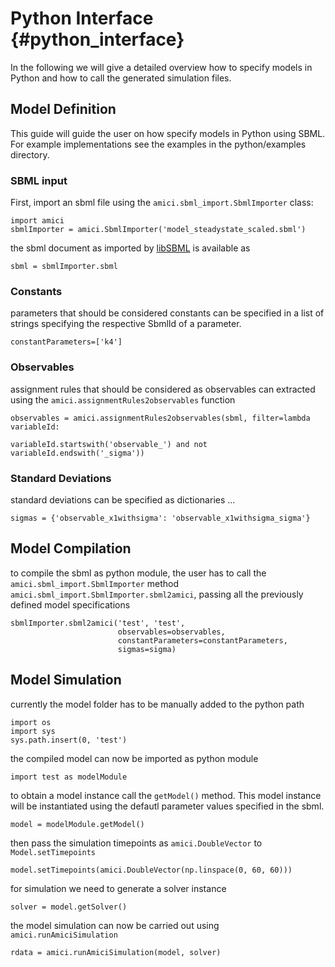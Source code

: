 # Python Interface {#python_interface}

In the following we will give a detailed overview how to specify models in  Python and how to call the generated simulation files.

## Model Definition

This guide will guide the user on how specify models in Python using SBML. For example implementations see the examples in the python/examples directory.

### SBML input

First, import an sbml file using the `amici.sbml_import.SbmlImporter` class:

    import amici
    sbmlImporter = amici.SbmlImporter('model_steadystate_scaled.sbml')
    
the sbml document as imported by [libSBML](http://sbml.org/Software/libSBML) is available as 

    sbml = sbmlImporter.sbml

### Constants 

parameters that should be considered constants can be specified in a list of strings specifying the respective SbmlId of a parameter.

    constantParameters=['k4']

### Observables

assignment rules that should be considered as observables can extracted using the `amici.assignmentRules2observables` function

    observables = amici.assignmentRules2observables(sbml, filter=lambda variableId: 
                                                    variableId.startswith('observable_') and not variableId.endswith('_sigma'))

### Standard Deviations

standard deviations can be specified as dictionaries ...

    sigmas = {'observable_x1withsigma': 'observable_x1withsigma_sigma'}


## Model Compilation

to compile the sbml as python module, the user has to call the `amici.sbml_import.SbmlImporter` method `amici.sbml_import.SbmlImporter.sbml2amici`, passing all the previously defined model specifications

    sbmlImporter.sbml2amici('test', 'test', 
                            observables=observables,
                            constantParameters=constantParameters,
                            sigmas=sigma)

## Model Simulation 

currently the model folder has to be manually added to the python path
    
    import os
    import sys
    sys.path.insert(0, 'test')
    
the compiled model can now be imported as python module
    
    import test as modelModule

to obtain a model instance call the `getModel()` method. This model instance will be instantiated using the defautl parameter values specified in the sbml.

    model = modelModule.getModel()

then pass the simulation timepoints as `amici.DoubleVector` to `Model.setTimepoints`

    model.setTimepoints(amici.DoubleVector(np.linspace(0, 60, 60))) 
    
for simulation we need to generate a solver instance 

    solver = model.getSolver()
    
the model simulation can now be carried out using `amici.runAmiciSimulation`
    
    rdata = amici.runAmiciSimulation(model, solver)
